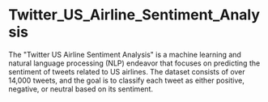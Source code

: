 # Twitter_US_Airline_Sentiment_Analysis
The "Twitter US Airline Sentiment Analysis"  is a machine learning and natural language processing (NLP) endeavor that focuses on predicting the sentiment of tweets related to US airlines. The dataset consists of over 14,000 tweets, and the goal is to classify each tweet as either positive, negative, or neutral based on its sentiment.
